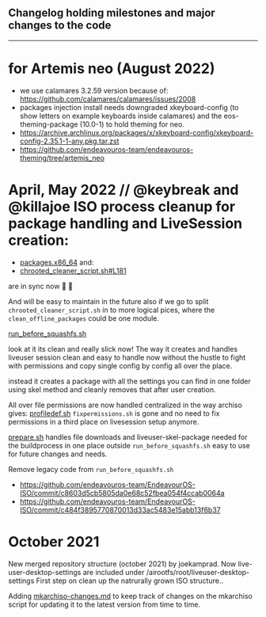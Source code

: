 ## Changelog holding milestones and major changes to the code
---

# for Artemis neo (August 2022) 
* we use calamares 3.2.59 version because of: https://github.com/calamares/calamares/issues/2008
* packages injection install needs downgraded xkeyboard-config (to show letters on example keyboards inside calamares) 
 and the eos-theming-package (10.0-1) to hold theming for neo.
* https://archive.archlinux.org/packages/x/xkeyboard-config/xkeyboard-config-2.35.1-1-any.pkg.tar.zst
* https://github.com/endeavouros-team/endeavouros-theming/tree/artemis_neo


# April, May 2022 // @keybreak and @killajoe ISO process cleanup for package handling and LiveSession creation:

* [packages.x86_64](https://github.com/endeavouros-team/EndeavourOS-ISO/blob/main/packages.x86_64)
and:
* [chrooted_cleaner_script.sh#L181](https://github.com/endeavouros-team/EndeavourOS-calamares/blob/13511822baa4cb9414d837b9b2ccb258335010aa/calamares/scripts/chrooted_cleaner_script.sh#L181)

are in sync now :clap: :partying_face:

And will be easy to maintain in the future also if we go to split `chrooted_cleaner_script.sh` in to more logical pices, where the `clean_offline_packages` could be one module. 

[run_before_squashfs.sh](https://github.com/endeavouros-team/EndeavourOS-ISO/blob/main/run_before_squashfs.sh)

look at it its clean and really slick now! The way it creates and handles liveuser session clean and easy to handle now without the hustle to fight with permissions and copy single config by config all over the place. 

instead it creates a package with all the settings you can find in one folder using skel method and cleanly removes that after user creation. 

All over file permissions are now handled centralized in the way archiso gives:
[profiledef.sh](https://github.com/endeavouros-team/EndeavourOS-ISO/blob/main/profiledef.sh)
`fixpermissions.sh` is gone and no need to fix permissions in a third place on livesession setup anymore.

[prepare.sh](https://github.com/endeavouros-team/EndeavourOS-ISO/blob/main/prepare.sh)
handles file downloads and liveuser-skel-package needed for the buildprocess in one place outside `run_before_squashfs.sh` easy to use for future changes and needs.

Remove legacy code from `run_before_squashfs.sh`
- https://github.com/endeavouros-team/EndeavourOS-ISO/commit/c8603d5cb5805da0e68c52fbea054f4ccab0064a
- https://github.com/endeavouros-team/EndeavourOS-ISO/commit/c484f3895770870013d33ac5483e15abb13f6b37


# October 2021

New merged repository structure (october 2021) by joekamprad. 
Now live-user-desktop-settings are included under /airootfs/root/liveuser-desktop-settings
First step on clean up the natrurally grown ISO structure..

Adding [mkarchiso-changes.md](https://github.com/endeavouros-team/EndeavourOS-ISO/blob/main/mkarchiso-changes.md) to keep track of changes on the mkarchiso script for updating it to the latest version from time to time.
